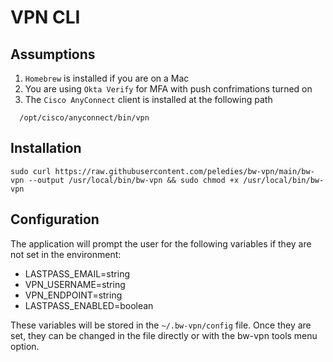 # VPN CLI

## Assumptions

1. `Homebrew` is installed if you are on a Mac
2. You are using `Okta Verify` for MFA with push confrimations turned on
3. The `Cisco AnyConnect` client is installed at the following path

```
  /opt/cisco/anyconnect/bin/vpn
```

## Installation

```
sudo curl https://raw.githubusercontent.com/peledies/bw-vpn/main/bw-vpn --output /usr/local/bin/bw-vpn && sudo chmod +x /usr/local/bin/bw-vpn
```

## Configuration

The application will prompt the user for the following variables if they are not set in the environment:

- LASTPASS_EMAIL=string
- VPN_USERNAME=string
- VPN_ENDPOINT=string
- LASTPASS_ENABLED=boolean

These variables will be stored in the `~/.bw-vpn/config` file. Once they are set, they can be changed in the file directly or with the bw-vpn tools menu option.

